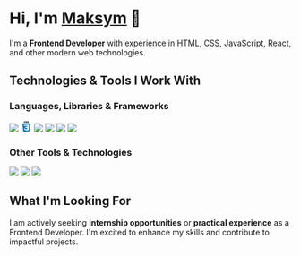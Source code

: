 # Hi, I'm [Maksym](https://my-portfolio-silk-five-22.vercel.app/) 👋

I'm a **Frontend Developer** with experience in HTML, CSS, JavaScript, React, and other modern web technologies.

## Technologies & Tools I Work With

### Languages, Libraries & Frameworks
<code><img height="20" src="https://upload.wikimedia.org/wikipedia/commons/thumb/3/38/HTML5_Badge.svg/2048px-HTML5_Badge.svg.png"></code>
<code><img height="20" src="https://raw.githubusercontent.com/github/explore/80688e429a7d4ef2fca1e82350fe8e3517d3494d/topics/css/css.png"></code>
<code><img height="20" src="https://upload.wikimedia.org/wikipedia/commons/6/6a/JavaScript-logo.png"></code>
<code><img height="20" src="https://cdn4.iconfinder.com/data/icons/logos-3/600/React.js_logo-512.png"></code>
<code><img height="20" src="https://upload.wikimedia.org/wikipedia/commons/thumb/9/96/Sass_Logo_Color.svg/1280px-Sass_Logo_Color.svg.png"></code>
<code><img height="20" src="https://upload.wikimedia.org/wikipedia/commons/thumb/d/d5/Tailwind_CSS_Logo.svg/1280px-Tailwind_CSS_Logo.svg.png"></code>

### Other Tools & Technologies
<code><img height="20" src="https://habrastorage.org/webt/k-/tm/2g/k-tm2gvbb_ky6gdrd-tzqrzjkf4.png"></code>
<code><img height="20" src="https://avatars.githubusercontent.com/u/18133?s=280&v=4"></code>
<code><img height="20" src="https://cdn.hashnode.com/res/hashnode/image/upload/v1703155483443/e42a7be2-890a-4bd2-accf-306e53ccebbd.png"></code>

## What I'm Looking For
I am actively seeking **internship opportunities** or **practical experience** as a Frontend Developer. I'm excited to enhance my skills and contribute to impactful projects.
